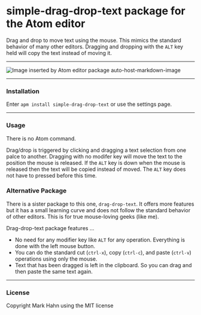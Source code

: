 # simple-drag-drop-text package for the Atom editor

Drag and drop to move text using the mouse.  This mimics the standard behavior of many other editors.  Dragging and dropping with the `ALT` key held will copy the text instead of moving it.

---

![Image inserted by Atom editor package auto-host-markdown-image](http://i.imgur.com/A7IeEag.gif)

---

### Installation

Enter `apm install simple-drag-drop-text` or use the settings page.

---

### Usage

There is no Atom command.  

Drag/drop is triggered by clicking and dragging a text selection from one palce to another. Dragging with no modifer key will move the text to the position the mouse is released.  If the `ALT` key is down when the mouse is released then the text will be copied instead of moved.  The `ALT` key does not have to pressed before this time.

### Alternative Package 

There is a sister package to this one, `drag-drop-text`.  It offers more features but it has a small learning curve and does not follow the standard behavior of other editors.  This is for true mouse-loving geeks (like me).

Drag-drop-text package features ...

- No need for any modifier key like `ALT` for any operation.  Everything is done with the left mouse button.
- You can do the standard cut (`ctrl-x`), copy (`ctrl-c`), and paste (`ctrl-v`) operations using only the mouse.
- Text that has been dragged is left in the clipboard.  So you can drag and then paste the same text again.

---

### License

Copyright Mark Hahn using the MIT license

